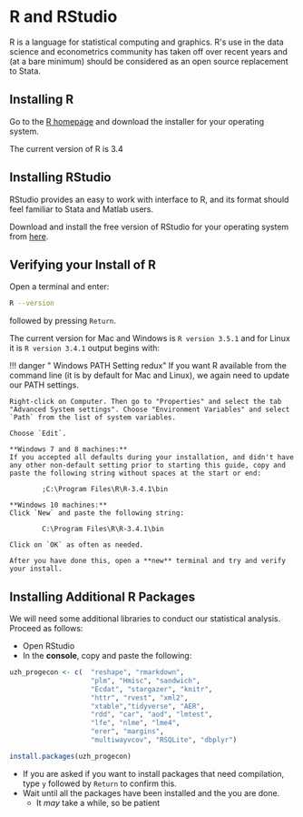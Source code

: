 # R and RStudio

R is a language for statistical computing and graphics.
R's use in the data science and econometrics community has taken off over recent years and (at a bare minimum) should be considered as an open source replacement to Stata.

## Installing R

Go to the [R homepage](https://cran.r-project.org/) and download the installer for your operating system.

The current version of R is 3.4

## Installing RStudio

RStudio provides an easy to work with interface to R, and its format should feel familiar to Stata and Matlab users.

Download and install the free version of RStudio for your operating system from [here](https://www.rstudio.com/products/rstudio/download3/).

## Verifying your Install of R

Open a terminal and enter:

```bash
R --version
```

followed by pressing `Return`.

The current version for Mac and Windows is `R version 3.5.1` and for Linux it is `R version 3.4.1` output begins with:

!!! danger " Windows PATH Setting redux"
    If you want R available from the command line (it is by default for Mac and Linux), we again need to update our PATH settings.

    Right-click on Computer. Then go to "Properties" and select the tab "Advanced System settings". Choose "Environment Variables" and select `Path` from the list of system variables.

    Choose `Edit`.

    **Windows 7 and 8 machines:**
    If you accepted all defaults during your installation, and didn't have any other non-default setting prior to starting this guide, copy and paste the following string without spaces at the start or end:

            ;C:\Program Files\R\R-3.4.1\bin

    **Windows 10 machines:**
    Click `New` and paste the following string:

            C:\Program Files\R\R-3.4.1\bin

    Click on `OK` as often as needed.

    After you have done this, open a **new** terminal and try and verify your install.

## Installing Additional R Packages

We will need some additional libraries to conduct our statistical analysis. Proceed as follows:

*   Open RStudio
*   In the **console**, copy and paste the following:
```r
uzh_progecon <- c(  "reshape", "rmarkdown",
                    "plm", "Hmisc", "sandwich",
                    "Ecdat", "stargazer", "knitr",
                    "httr", "rvest", "xml2",
                    "xtable","tidyverse", "AER",
                    "rdd", "car", "aod", "lmtest",
                    "lfe", "nlme", "lme4",
                    "erer", "margins",
                    "multiwayvcov", "RSQLite", "dbplyr")

install.packages(uzh_progecon)
```

* If you are asked if you want to install packages that need compilation, type `y` followed by `Return` to confirm this.
*   Wait until all the packages have been installed and the you are done.
    *   It *may* take a while, so be patient
